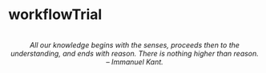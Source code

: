 # workflowTrial
<!-- QUOTE:START -->
<p align="center"><br><i>All our knowledge begins with the senses, proceeds then to the understanding, and ends with reason. There is nothing higher than reason.</i><br><i>– Immanuel Kant.</i><br></p>
<!-- QUOTE:END -->

